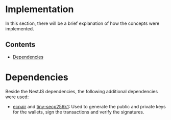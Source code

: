# Implementation

In this section, there will be a brief explanation of how the concepts were implemented.

## Contents
- [Dependencies](#dependencies)

# Dependencies

Beside the NestJS dependencies, the following additional dependencies were used:

- [ecpair](https://www.npmjs.com/package/ecpair) and [tiny-secp256k1](https://www.npmjs.com/package/tiny-secp256k1): Used to generate the public and private keys for the wallets, sign the transactions and verify the signatures.
